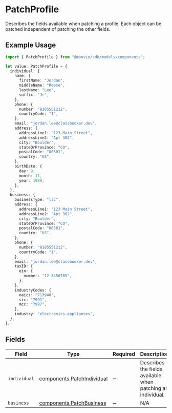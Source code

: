 # PatchProfile

Describes the fields available when patching a profile.
Each object can be patched independent of patching the other fields.

## Example Usage

```typescript
import { PatchProfile } from "@moovio/sdk/models/components";

let value: PatchProfile = {
  individual: {
    name: {
      firstName: "Jordan",
      middleName: "Reese",
      lastName: "Lee",
      suffix: "Jr",
    },
    phone: {
      number: "8185551212",
      countryCode: "1",
    },
    email: "jordan.lee@classbooker.dev",
    address: {
      addressLine1: "123 Main Street",
      addressLine2: "Apt 302",
      city: "Boulder",
      stateOrProvince: "CO",
      postalCode: "80301",
      country: "US",
    },
    birthDate: {
      day: 9,
      month: 11,
      year: 1989,
    },
  },
  business: {
    businessType: "llc",
    address: {
      addressLine1: "123 Main Street",
      addressLine2: "Apt 302",
      city: "Boulder",
      stateOrProvince: "CO",
      postalCode: "80301",
      country: "US",
    },
    phone: {
      number: "8185551212",
      countryCode: "1",
    },
    email: "jordan.lee@classbooker.dev",
    taxID: {
      ein: {
        number: "12-3456789",
      },
    },
    industryCodes: {
      naics: "713940",
      sic: "7991",
      mcc: "7997",
    },
    industry: "electronics-appliances",
  },
};
```

## Fields

| Field                                                                    | Type                                                                     | Required                                                                 | Description                                                              |
| ------------------------------------------------------------------------ | ------------------------------------------------------------------------ | ------------------------------------------------------------------------ | ------------------------------------------------------------------------ |
| `individual`                                                             | [components.PatchIndividual](../../models/components/patchindividual.md) | :heavy_minus_sign:                                                       | Describes the fields available when patching an individual.              |
| `business`                                                               | [components.PatchBusiness](../../models/components/patchbusiness.md)     | :heavy_minus_sign:                                                       | N/A                                                                      |